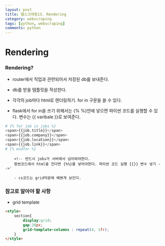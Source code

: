 ```yaml
---
layout: post
title: 웹스크래핑13. Rendering
category: webscraping
tags: [python, webscraping]
comments: python
---
```


# Rendering

### Rendering?

- router에서 직업과 관련되어서 저장된 db를 보내준다.

- db를 받을 템플릿을 작성한다.

- 각각의 job마다 html로 렌더링하기. for in 구문을 쓸 수 있다.

- flask에서 for in을 쓰기 위해서는 {% %}안에 넣으면 파이썬 코드를 실행할 수 있다. 변수는 {{ varibale }}로 보여준다.

```python
# {% for job in jobs %}
<span>{{job.title}}</span>
<span>{{job.company}}</span>
<span>{{job.location}}</span>
<span>{{job.link}}</span>
# {% endfor %}
```
        <!-- 반드시 jobs가 서버에서 넘어와야한다.
        팡썬코드에서 html을 친다면 {%%}를 넣어야한다. 파이썬 코드 실행 {{}} 변수 넣기 -->'

        - cs코드는 grid덕분에 예쁘게 보인다.

### 참고로 알아야 할 사항

- grid template

```html
<style>
    section{
        display:grid;
        gap:20px;
        grid-template-columns : repeat(4, 1fr);
    }
</style>
```